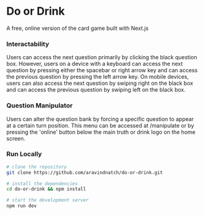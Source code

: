 # Do or Drink

A free, online version of the card game built with Next.js

### Interactability
Users can access the next question primarily by clicking the black question box. However, users on a device with a keyboard can access the next question by pressing either the spacebar or right arrow key and can access the previous question by pressing the left arrow key. On mobile devices, users can also access the next question by swiping right on the black box and can access the previous question by swiping left on the black box.

### Question Manipulator
Users can alter the question bank by forcing a specific question to appear at a certain turn position. This menu can be accessed at /manipulate or by pressing the 'online' button below the main truth or drink logo on the home screen.

### Run Locally

```bash
# clone the repository
git clone https://github.com/aravindnatch/do-or-drink.git

# install the dependencies
cd do-or-drink && npm install

# start the development server
npm run dev
```

